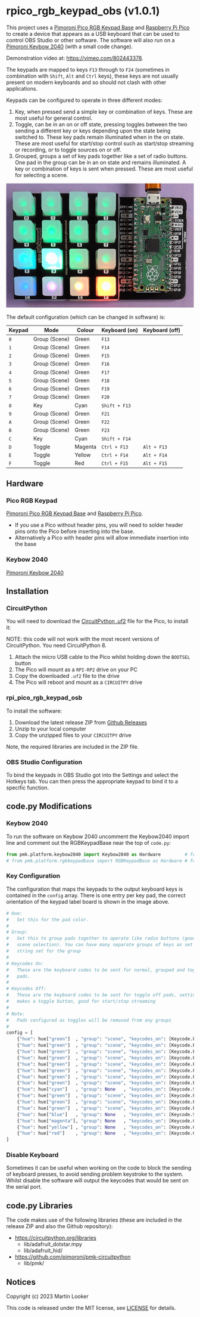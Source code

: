 # rpico_rgb_keypad_obs (v1.0.1)

This project uses a [Pimoroni Pico RGB Keypad Base](https://shop.pimoroni.com/products/pico-rgb-keypad-base) and [Raspberry Pi Pico](https://shop.pimoroni.com/products/raspberry-pi-pico?variant=40059364311123) to create a device that appears as a USB keyboard that can be used to control OBS Studio or other software. The software will also run on a [Pimoroni Keybow 2040](https://shop.pimoroni.com/products/keybow-2040?variant=32399559622739) (with a small code change).

Demonstration video at: https://vimeo.com/802443378.

The keypads are mapped to keys `F13` through to `F24` (sometimes in combination with `Shift`, `Alt` and `Ctrl` keys), these keys are not usually present on modern keyboards and so should not clash with other applications.

Keypads can be configured to operate in three different modes:

1. Key, when pressed send a simple key or combination of keys. These are most useful for general control.
2. Toggle, can be in an on or off state, pressing toggles between the two sending a different key or keys depending upon the state being switched to. These key pads remain illuminated when in the on state. These are most useful for start/stop control such as start/stop streaming or recording, or to toggle sources on or off.
3. Grouped, groups a set of key pads together like a set of radio buttons. One pad in the group can be in an on state and remains illuminated. A key or combination of keys is sent when pressed. These are most useful for selecting a scene.

![image](image.jpg)

The default configuration (which can be changed in software) is:

| Keypad | Mode          | Colour  | Keyboard (on) | Keyboard (off) |
| ------ | ------------- | ------- | ------------- | -------------- |
| `0`    | Group (Scene) | Green   | `F13`         |                |
| `1`    | Group (Scene) | Green   | `F14`         |                |
| `2`    | Group (Scene) | Green   | `F15`         |                |
| `3`    | Group (Scene) | Green   | `F16`         |                |
| `4`    | Group (Scene) | Green   | `F17`         |                |
| `5`    | Group (Scene) | Green   | `F18`         |                |
| `6`    | Group (Scene) | Green   | `F19`         |                |
| `7`    | Group (Scene) | Green   | `F20`         |                |
| `8`    | Key           | Cyan    | `Shift + F13` |                |
| `9`    | Group (Scene) | Green   | `F21`         |                |
| `A`    | Group (Scene) | Green   | `F22`         |                |
| `B`    | Group (Scene) | Green   | `F23`         |                |
| `C`    | Key           | Cyan    | `Shift + F14` |                |
| `D`    | Toggle        | Magenta | `Ctrl + F13`  | `Alt + F13`    |
| `E`    | Toggle        | Yellow  | `Ctrl + F14`  | `Alt + F14`    |
| `F`    | Toggle        | Red     | `Ctrl + F15`  | `Alt + F15`    |

## Hardware

### Pico RGB Keypad

[Pimoroni Pico RGB Keypad Base](https://shop.pimoroni.com/products/pico-rgb-keypad-base) and [Raspberry Pi Pico](https://shop.pimoroni.com/products/raspberry-pi-pico?variant=40059364311123).

* If you use a Pico without header pins, you will need to solder header pins onto the Pico before inserting into the base.
* Alternatively a Pico with header pins will allow immediate insertion into the base

### Keybow 2040

[Pimoroni Keybow 2040](https://shop.pimoroni.com/products/keybow-2040?variant=32399559622739) 

## Installation

### CircuitPython

You will need to download the [CircuitPython .uf2](https://circuitpython.org/board/raspberry_pi_pico/) file for the Pico, to install it:

NOTE: this code will not work with the most recent versions of CircuitPython. You need CircuitPython 8.

1. Attach the micro USB cable to the Pico whilst holding down the `BOOTSEL` button
2. The Pico will mount as a `RPI-RP2` drive on your PC
3. Copy the downloaded `.uf2` file to the drive
4. The Pico will reboot and mount as a `CIRCUITPY` drive

### rpi_pico_rgb_keypad_osb

To install the software:

1. Download the latest release ZIP from [Github Releases](https://github.com/marjohloo/rpico_rgb_keypad/releases)
2. Unzip to your local computer
3. Copy the unzipped files to your `CIRCUITPY` drive

Note, the required libraries are included in the ZIP file.

### OBS Studio Configuration

To bind the keypads in OBS Studio got into the Settings and select the Hotkeys tab. You can then press the appropriate keypad to bind it to a specific function.

## code.py Modifications

### Keybow 2040

To run the software on Keybow 2040 uncomment the Keybow2040 import line and comment out the RGBKeypadBase near the top of `code.py`:

```Python
from pmk.platform.keybow2040 import Keybow2040 as Hardware         # for Keybow 2040
# from pmk.platform.rgbkeypadbase import RGBKeypadBase as Hardware # for Pico RGB Keypad Base
```

### Key Configuration

The configuration that maps the keypads to the output keyboard keys is contained in the `config` array. There is one entry per key pad, the correct orientation of the keypad label board is shown in the image above.

```Python
# Hue: 
#   Set this for the pad color.
#
# Group: 
#   Set this to group pads together to operate like radio buttons (good for 
#   scene selection). You can have many separate groups of keys as set by the
#   string set for the group
#
# Keycodes On: 
#   These are the keyboard codes to be sent for normal, grouped and toggle on 
#   pads.
# 
# Keycodes Off: 
#   These are the keyboard codes to be sent for toggle off pads, setting this 
#   makes a toggle button, good for start/stop streaming
#
# Note: 
#   Pads configured as toggles will be removed from any groups
#
config = [
    {"hue": hue["green"]  , "group": "scene", "keycodes_on": [Keycode.F13],                  "keycodes_off": None                      }, # 0
    {"hue": hue["green"]  , "group": "scene", "keycodes_on": [Keycode.F14],                  "keycodes_off": None                      }, # 1
    {"hue": hue["green"]  , "group": "scene", "keycodes_on": [Keycode.F15],                  "keycodes_off": None                      }, # 2
    {"hue": hue["green"]  , "group": "scene", "keycodes_on": [Keycode.F16],                  "keycodes_off": None                      }, # 3
    {"hue": hue["green"]  , "group": "scene", "keycodes_on": [Keycode.F17],                  "keycodes_off": None                      }, # 4
    {"hue": hue["green"]  , "group": "scene", "keycodes_on": [Keycode.F18],                  "keycodes_off": None                      }, # 5
    {"hue": hue["green"]  , "group": "scene", "keycodes_on": [Keycode.F19],                  "keycodes_off": None                      }, # 6
    {"hue": hue["green"]  , "group": "scene", "keycodes_on": [Keycode.F20],                  "keycodes_off": None                      }, # 7
    {"hue": hue["cyan"]   , "group": None   , "keycodes_on": [Keycode.SHIFT,   Keycode.F13], "keycodes_off": None                      }, # 8
    {"hue": hue["green"]  , "group": "scene", "keycodes_on": [Keycode.F21],                  "keycodes_off": None                      }, # 9
    {"hue": hue["green"]  , "group": "scene", "keycodes_on": [Keycode.F22],                  "keycodes_off": None                      }, # A
    {"hue": hue["green"]  , "group": "scene", "keycodes_on": [Keycode.F23],                  "keycodes_off": None                      }, # B
    {"hue": hue["blue"]   , "group": None   , "keycodes_on": [Keycode.SHIFT,   Keycode.F14], "keycodes_off": None                      }, # C
    {"hue": hue["magenta"], "group": None   , "keycodes_on": [Keycode.CONTROL, Keycode.F13], "keycodes_off": [Keycode.ALT, Keycode.F13]}, # D
    {"hue": hue["yellow"] , "group": None   , "keycodes_on": [Keycode.CONTROL, Keycode.F14], "keycodes_off": [Keycode.ALT, Keycode.F14]}, # E
    {"hue": hue["red"]    , "group": None   , "keycodes_on": [Keycode.CONTROL, Keycode.F15], "keycodes_off": [Keycode.ALT, Keycode.F15]}  # F
]
```

### Disable Keyboard

Sometimes it can be useful when working on the code to block the sending of keyboard presses, to avoid sending problem keystroke to the system. Whilst disable the software will output the keycodes that would be sent on the serial port.

## code.py Libraries

The code makes use of the following libraries (these are included in the release ZIP and also the Github repository):

* https://circuitpython.org/libraries
  * lib/adafruit_dotstar.mpy
  * lib/adafruit_hid/
* https://github.com/pimoroni/pmk-circuitpython
  * lib/pmk/

## Notices

Copyright (c) 2023 Martin Looker

This code is released under the MIT license, see [LICENSE](https://github.com/marjohloo/rpico_rgb_keypad/blob/main/LICENSE) for details.